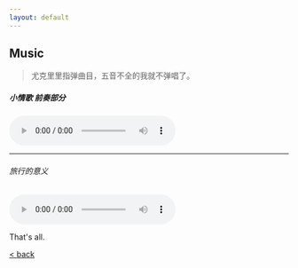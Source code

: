 ```yaml
---
layout: default
---
```


## Music
> 尤克里里指弹曲目，五音不全的我就不弹唱了。
  
##### 小情歌 前奏部分
<audio controls>
	<source src="https://dosthcool.github.io/project/assets/audio/littlelovesong.m4a" type="audio/mpeg">
	<source src="https://dosthcool.github.io/project/assets/audio/littlelovesong.mp3" type="audio/mpeg">
您的浏览器不支持 audio 元素。
</audio>

----

###### 旅行的意义
<audio controls>
	<source src="https://dosthcool.github.io/project/assets/audio/travel.m4a" type="audio/mpeg">
您的浏览器不支持 audio 元素。
</audio>
  
  
That's all.
    
[< back](./)
